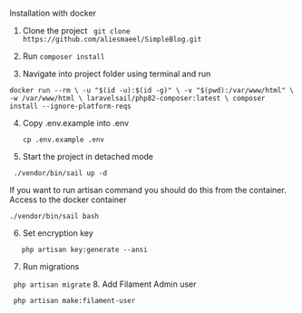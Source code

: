 
Installation with docker

1. Clone the project
  ` git clone https://github.com/aliesmaeel/SimpleBlog.git`

2. Run 
`composer install`

3. Navigate into project folder using terminal and run

`docker run --rm \
-u "$(id -u):$(id -g)" \
-v "$(pwd):/var/www/html" \
-w /var/www/html \
laravelsail/php82-composer:latest \
composer install --ignore-platform-reqs`

4. Copy .env.example into .env

   `cp .env.example .env`

5. Start the project in detached mode

  ` ./vendor/bin/sail up -d`

  If you want to run artisan command you should do this from the container.
     Access to the docker container

`./vendor/bin/sail bash`

6. Set encryption key

`   php artisan key:generate --ansi`

7. Run migrations

  ` php artisan migrate`
8. Add Filament Admin user

  ` php artisan make:filament-user`

